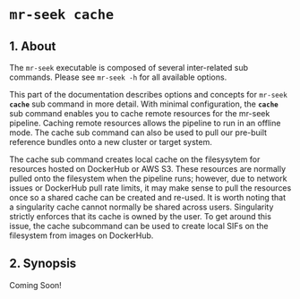 # <code>mr-seek <b>cache</b></code>

## 1. About 
The `mr-seek` executable is composed of several inter-related sub commands. Please see `mr-seek -h` for all available options.

This part of the documentation describes options and concepts for <code>mr-seek <b>cache</b></code> sub command in more detail. With minimal configuration, the **`cache`** sub command enables you to cache remote resources for the  mr-seek pipeline. Caching remote resources allows the pipeline to run in an offline mode. The cache sub command can also be used to pull our pre-built reference bundles onto a new cluster or target system.

The cache sub command creates local cache on the filesysytem for resources hosted on DockerHub or AWS S3. These resources are normally pulled onto the filesystem when the pipeline runs; however, due to network issues or DockerHub pull rate limits, it may make sense to pull the resources once so a shared cache can be created and re-used. It is worth noting that a singularity cache cannot normally be shared across users. Singularity strictly enforces that its cache is owned by the user. To get around this issue, the cache subcommand can be used to create local SIFs on the filesystem from images on DockerHub.

## 2. Synopsis

Coming Soon!  

<!-- ```text
$ ./mr-seek cache [-h] --sif-cache SIF_CACHE \
                     [--resource-bundle RESOURCE_BUNDLE] \
                     [--dry-run] 
```

The synopsis for each command shows its parameters and their usage. Optional parameters are shown in square brackets.

A user **must** provide a directory to cache remote Docker images via the `--sif-cache` argument. Once the cache has pipeline completed, the local sif cache can be passed to the `--sif-cache` option of the <code>mr-seek <b>build</b></code> and <code>mr-seek <b>run</b></code> subcomand. This enables the build and run pipeline to run in an offline mode.

Use you can always use the `-h` option for information on a specific command.

### 2.1 Required Arguments

`--sif-cache SIF_CACHE` 
 
> **Path where a local cache of SIFs will be stored..**  
> *type: string*
> 
> Any images defined in *config/containers/images.json* will be pulled into the local filesystem. The path provided to this option can be passed to the `--sif-cache` option of the <code>mr-seek <b>build</b></code> and <code>mr-seek <b>run</b></code> subcomand. This allows for running the build and run pipelines in an offline mode where no requests are made to external sources. This is useful for avoiding network issues or DockerHub pull rate limits. Please see mr-seek build and run for more information.
> 
> ***Example:*** `--sif-cache /data/$USER/cache`

### 2.2 Options

Each of the following arguments are optional and do not need to be provided. 

  `-h, --help`            
> **Display Help.**  
> *type: boolean*
> 
> Shows command's synopsis, help message, and an example command
> 
> ***Example:*** `--help`

---  
  `--dry-run`            
> **Dry run the pipeline.**  
> *type: boolean*
> 
> Displays what steps in the pipeline remain or will be run. Does not execute anything!
>
> ***Example:*** `--dry-run`

## 3. Example
```bash 
# Step 0.) Grab an interactive node (do not run on head node)
srun -N 1 -n 1 --time=12:00:00 -p interactive --mem=8gb  --cpus-per-task=4 --pty bash
module purge
module load singularity snakemake

# Step 1.) Dry run cache to see what will be pulled
./mr-seek cache --sif-cache /scratch/$USER/cache \
                 --dry-run  

# Step 2.) Cache remote resources locally 
./mr-seek cache --sif-cache /scratch/$USER/cache  
```
-->